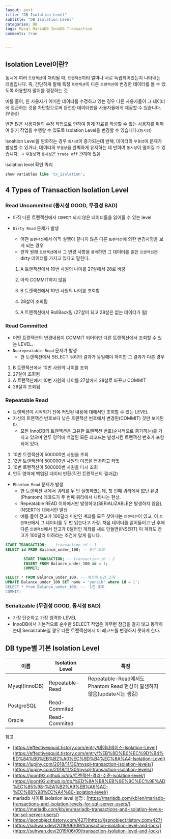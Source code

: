 ```yaml
---  
layout: post  
title: "DB Isolation Level"  
subtitle: "DB Isolation Level"  
categories: DB
tags: Mysql MariaDB InnoDB Transaction
comments: true  


---  
```

## Isolation Level이란?

동시에 여러 `트랜잭션`이 처리될 때, `트랜잭션`끼리  얼마나 서로 독립되어있는지 나타내는 레벨입니다. 즉, 간단하게 말해 특정 `트랜잭션`이 다른 `트랜잭션`에 변경한 데이터를 볼 수 있도록 허용할지 말지를 결정하는 것

예를 들어, 한 사용자가 어떠한 데이터를 수정하고 있는 경우 다른 사용자들이 그 데이터에 접근하는 것을 차단함으로써 완전한 데이터만을 사용자들에게 제공할 수 있습니다. (`무결성`)

반면 많은 사용자들의 수정 작업으로 인하여 통계 자료를 작성할 수 없는 사용자를 위하여 읽기 작업을 수행할 수 있도록 Isolation Level을 변경할 수 있습니다.(`동시성`)

Isoaltion Level을 완화하는 경우 `동시성`이 증가되는데 반해, 데이터의 `무결성`에 문제가 발생할 수 있거나, 데이터의 `무결성`을 완벽하게 유지하는 데 반하여 `동시성`이 떨어질 수 있습니다. → `무결성`과 `동시성`은 `trade off` 관계에 있음

isolation level 확인 쿼리

```sql
show variables like 'tx_isolation';
```

## 4 Types of Transaction Isolation Level

### Read Uncommited (동시성 GOOD, 무결성 BAD)

- 아직 다른 트랜잭션에서 `COMMIT` 되지 않은 데이터들을 읽어올 수 있는 level
- `Dirty Read` 문제가 발생
    - 어떤 `트랜잭션`에서 아직 실행이 끝나지 않은 다른 `트랜잭션`에 의한 변경사항을 보게 되는 경우.
    - 만약 원래 `트랜잭션`에서 그 변경 사항을 `롤백`하면 그 데이터를 읽은 `트랜잭션`은 dirty 데이터를 가지고 있다고 말한다.

    1. A 트랜잭션에서 10번 사원의 나이를 27살에서 28로 바꿈
    2. 아직 COMMIT하지 않음
    3. B 트랜잭션에서 10번 사원의 나이를 조회함
    4. 28살이 조회됨

     5. A 트랜잭션에서 RollBack됨 (27살이 되고 28살은 없는 데이터가 됨)



### Read Committed

- 어떤 트랜잭션의 변경내용이 COMMIT 되어야만 다른 트랜잭션에서 조회할 수 있는 LEVEL.
- `Nonrepeatable Read` 문제가 발생
    - 한 트랜잭션에서 SELECT 쿼리의 결과가 동일해야 하지만 그 결과가 다른 경우

1. B 트랜잭션에서 10번 사원의 나이를 조회
2. 27살이 조회됨
3. A 트랜잭션에서 10번 사원의 나이를 27살에서 28살로 바꾸고 COMMIT
4. 28살이 조회됨

### Repeatable Read

- 트랜잭션이 시작되기 전에 커밋된 내용에 대해서만 조회할 수 있는 LEVEL
- 자신의 트랜잭션 번호보다 낮은 트랜잭션 번호에서 변경된(COMMIT) 것만 보게된다.
    - 모든 InnoDB의 트랜잭션은 고유한 트랜잭션 번호(순차적으로 증가하는)를 가지고 있으며 언두 영역에 백업된 모든 레코드는 발생시킨 트랜잭션 번호가 포함되어 있다.

1. 10번 트랜잭션이 500000번 사원을 조회
2. 12번 트랜잭션이 500000번 사원의 이름을 변경하고 커밋
3. 10번 트랜잭션이 500000번 사원을 다시 조회
4. 언두 영역에 백업된 데이터 반환(직전 트랜잭션의 결과값)

- `Phantom Read` 문제가 발생
    - 한 트랜잭션 내에서 쿼리를 두 번 실행하였는데, 첫 번째 쿼리에서 없던 유령(Phantom) 레코드가 두 번째 쿼리에서 나타나는 현상.
    - Repeatable READ 이하에서만 발생하고(SERIALIZABLE은 발생하지 않음), INSERT에 대해서만 발생
    - 예를 들어 잔고가 100달러 미만인 계좌를 모두 찾아내는 `트랜잭션`이 있고, 이 `트랜잭션`에서 그 데이터를 두 번 읽는다고 가정. 처음 데이터를 읽어들이고 난 후에 다른 `트랜잭션`에서 잔고가 0달러인 계좌를 새로 만들면(INSERT) 이 계좌도 잔고가 100달러 이하라는 조건에 맞게 됩니다.

```sql
START TRANSACTION; -- transaction id : 1
SELECT id FROM Balance_under_100; -- 0건 조회

		START TRANSACTION; -- transaction id : 2
		INSERT FROM Balance_under_100 id = 1;
		COMMIT;

SELECT * FROM Balance_under_100; -- 여전히 0건 조회
UPDATE Balance_under_100 SET name = 'yunsik' where id = 1';
SELECT * from Balance_under_100; --  1건 조회
COMMIT;
```

### Serializable (무결성 GOOD, 동시성 BAD)

- 가장 단순하고 가장 엄격한 LEVEL
- InnoDB에서 기본적으로 순수한 SELECT 작업은 아무런 잠금을 걸지 않고 동작하는데 Serializable일 경우 다른 트랜잭션에서 이 레코드를 변경하지 못하게 한다.
## DB type별 기본 Isolation Level

|이름|Isolation Level|특징|
|--|--|--|
|Mysql(InnoDB)| Repeatable-Read|Repeatable-Read에서도 Phantom Read 현상이 발생하지 않음(update시는 생김)|
|PostgreSQL|Read-Commited|
|Oracle|Read-Commited|


참고
- [https://effectivesquid.tistory.com/entry/데이터베이스-Isolation-Level](https://effectivesquid.tistory.com/entry/%EB%8D%B0%EC%9D%B4%ED%84%B0%EB%B2%A0%EC%9D%B4%EC%8A%A4-Isolation-Level)
- [https://jupiny.com/2018/11/30/mysql-transaction-isolation-levels/](https://jupiny.com/2018/11/30/mysql-transaction-isolation-levels/)
- [https://joont92.github.io/db/트랜잭션-격리-수준-isolation-level/](https://joont92.github.io/db/%ED%8A%B8%EB%9E%9C%EC%9E%AD%EC%85%98-%EA%B2%A9%EB%A6%AC-%EC%88%98%EC%A4%80-isolation-level/)
- mariadb 사이트 isolation level 설명 : [https://mariadb.com/kb/en/mariadb-transactions-and-isolation-levels-for-sql-server-users/](https://mariadb.com/kb/en/mariadb-transactions-and-isolation-levels-for-sql-server-users/)
- [https://jsonobject.tistory.com/427](https://jsonobject.tistory.com/427)
- [https://suhwan.dev/2019/06/09/transaction-isolation-level-and-lock/](https://suhwan.dev/2019/06/09/transaction-isolation-level-and-lock/)
